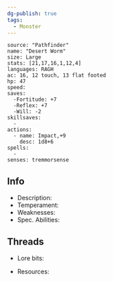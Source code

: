 ```yaml
---
dg-publish: true
tags:
  - Monster
---
```


```statblock
source: "Pathfinder"
name: "Desert Worm"
size: Large
stats: [21,17,16,1,12,4]
languages: RAGH
ac: 16, 12 touch, 13 flat footed 
hp: 47
speed: 
saves:
  -Fortitude: +7
  -Reflex: +7
  -Will: -2
skillsaves:
  - 
actions:
  - name: Impact,+9
    desc: 1d8+6
spells:
  - 
senses: tremmorsense
```




## Info
- Description: 
- Temperament: 
- Weaknesses: 
- Spec. Abilities: 

## Threads

- Lore bits:

- Resources: